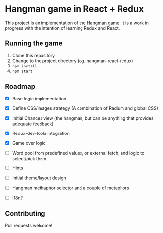 # Hangman game in React + Redux
This project is an implementation of the [Hangman game](https://en.wikipedia.org/wiki/Hangman_(game)). It is a work in progress with the intention of learning Redux and React.

## Running the game
1. Clone this repository
2. Change to the project directory (eg. hangman-react-redux)
3. `npm install`
4. `npm start`

## Roadmap
- [x] Base logic implementation
- [x] Define CSS/images strategy (A combination of Radium and global CSS)
- [x] Initial Chances view (the hangman, but can be anything that provides adequate feedback)
- [x] Redux-dev-tools integration
- [x] Game over logic
- [ ] Word pool from predefined values, or external fetch, and logic to select/pick them
- [ ] Hints
- [ ] Initial theme/layout design
- [ ] Hangman methaphor selector and a couple of metaphors

- [ ] i18n?

## Contributing
Pull requests welcome!
